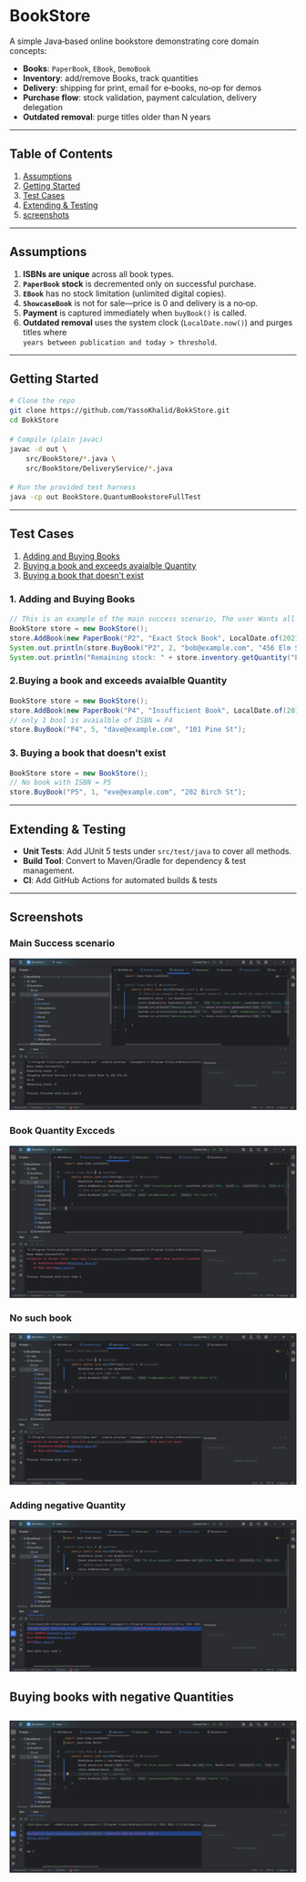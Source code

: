 # BookStore

A simple Java‑based online bookstore demonstrating core domain concepts:

- **Books**: `PaperBook`, `EBook`, `DemoBook`  
- **Inventory**: add/remove Books, track quantities  
- **Delivery**: shipping for print, email for e‑books, no‑op for demos  
- **Purchase flow**: stock validation, payment calculation, delivery delegation  
- **Outdated removal**: purge titles older than N years

---

## Table of Contents

1. [Assumptions](#assumptions)  
2. [Getting Started](#getting-started)  
3. [Test Cases](#test-cases)  
4. [Extending & Testing](#extending--testing)
5. [screenshots](#screenshots)

---

## Assumptions <a name="assumptions"> </a>

1. **ISBNs are unique** across all book types.  
2. **`PaperBook` stock** is decremented only on successful purchase.  
3. **`EBook`** has no stock limitation (unlimited digital copies).  
4. **`ShowcaseBook`** is not for sale—price is 0 and delivery is a no‑op.  
5. **Payment** is captured immediately when `buyBook()` is called.  
6. **Outdated removal** uses the system clock (`LocalDate.now()`) and purges titles where  
   `years between publication and today > threshold`.  

---

## Getting Started

```bash
# Clone the repo
git clone https://github.com/YassoKhalid/BokkStore.git
cd BokkStore

# Compile (plain javac)
javac -d out \
    src/BookStore/*.java \
    src/BookStore/DeliveryService/*.java

# Run the provided test harness
java -cp out BookStore.QuantumBookstoreFullTest
```
---

## Test Cases

1. [Adding and Buying Books](#addingbuying)
2. [Buying a book and exceeds avaialble Quantity](#exceeds)
3. [Buying a book that doesn't exist](#exist)
   
### 1. Adding and Buying Books <a name="addingbuying"></a>

```java
// This is an example of the main success scenario, The user Wants all books in the stock
BookStore store = new BookStore();
store.AddBook(new PaperBook("P2", "Exact Stock Book", LocalDate.of(2021, 6, 15), 30.0, 2), 2);
System.out.println(store.BuyBook("P2", 2, "bob@example.com", "456 Elm St"));
System.out.println("Remaining stock: " + store.inventory.getQuantity("P2"));
```

### 2.Buying a book and exceeds avaialble Quantity <a name="exceeds"></a>

```java
BookStore store = new BookStore();
store.AddBook(new PaperBook("P4", "Insufficient Book", LocalDate.of(2019, 11, 11), 40.0, 1),1);
// only 1 bool is avaialble of ISBN = P4
store.BuyBook("P4", 5, "dave@example.com", "101 Pine St");
```

### 3. Buying a book that doesn't exist <a name="exist"></a>

```java
BookStore store = new BookStore();
// No book with ISBN = P5
store.BuyBook("P5", 1, "eve@example.com", "202 Birch St");
```

---
## Extending & Testing

* **Unit Tests**: Add JUnit 5 tests under `src/test/java` to cover all methods.
* **Build Tool**: Convert to Maven/Gradle for dependency & test management.
* **CI**: Add GitHub Actions for automated builds & tests


---

## Screenshots

### Main Success scenario
![main success scenario](Images/pic1.png)


### Book Quantity Excceds
![quantity exceeds](Images/pic2.png)

### No such book
![no book](Images/pic3.png)

### Adding negative Quantity
![negative quantity](Images/pic4.png)

## Buying books with negative Quantities
![negative quantity](Images/pic5.png)
---

